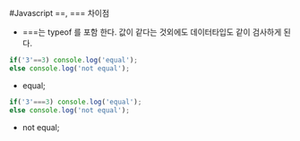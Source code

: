 #Javascript ==, === 차이점

- ===는 typeof 를 포함 한다. 값이 같다는 것외에도 데이터타입도 같이 검사하게 된다. 

````javascript
if('3'==3) console.log('equal');
else console.log('not equal');
````
- equal;

````javascript
if('3'===3) console.log('equal');
else console.log('not equal');
````
- not equal;
